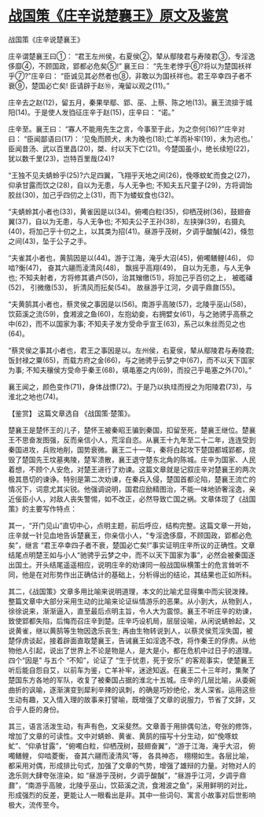 # [战国策《庄辛说楚襄王》原文及鉴赏](https://www.vrrw.net/wx/10208.html)

战国策《庄辛说楚襄王》

庄辛谓楚襄王曰①： “君王左州侯，右夏侯②，辇从鄢陵君与寿陵君③，专淫逸侈靡④，不顾国政，郢都必危矣⑤!” 襄王曰： “先生老悖乎⑥?将以为楚国袄祥乎⑦?”庄辛曰： “臣诚见其必然者也⑧，非敢以为国袄祥也。君王卒幸四子者不衰⑨，楚国必亡矣! 臣请辟于赵⑩，淹留以观之(11)。”

庄辛去之赵(12)，留五月，秦果举鄢、郢、巫、上蔡、陈之地(13)。襄王流揜于城阳(14)。于是使人发驺征庄辛于赵(15)，庄辛曰： “诺。”

庄辛至。襄王曰： “寡人不能用先生之言，今事至于此，为之奈何(16)?”庄辛对曰： “臣闻鄙语曰(17)： ‘见兔而顾犬，未为晚也(18);亡羊而补牢(19)，未为迟也。’ 臣闻昔汤、武以百里昌(20)，桀、纣以天下亡(21)。今楚国虽小，绝长续短(22)，犹以数千里(23)，岂特百里哉(24)?

“王独不见夫蜻蛉乎(25)?六足四翼，飞翔乎天地之间(26)，俛啄蚊虻而食之(27)，仰承甘露而饮之(28)，自以为无患，与人无争也; 不知夫五尺童子(29)，方将调饴胶丝(30)，加己乎四仞之上(31)，而下为蝼蚁食也(32)。

“夫蜻蛉其小者也(33)，黄雀因是以(34)。俯噣白粒(35)，仰栖茂树(36)，鼓翅奋翼(37)，自以为无患，与人无争也; 不知夫公子王孙(38)，左挟弹(39)，右摄丸(40)，将加己乎十仞之上，以其类为招(41)。昼游乎茂树，夕调乎酸醎(42)，倏忽之间(43)，坠于公子之手。

“夫雀其小者也，黄鹄因是以(44)。游于江海，淹乎大沼(45)，俯噣鳝鲤(46)， 仰啮?衡(47)， 奋其六翮而淩清风(48)， 飘摇乎高翔(49)， 自以为无患，与人无争也; 不知夫射者，方将修其碆卢(50)，治其矰缴(51)，将加己乎百仞之上， 被礛磻(52)， 引微缴(53)， 折清风而抎矣(54)。 故昼游乎江河，夕调乎鼎鼐(55)。

“夫黄鹄其小者也，蔡灵侯之事因是以(56)。南游乎高陂(57)，北陵乎巫山(58)，饮茹溪之流(59)，食湘波之鱼(60)，左抱幼妾，右拥嬖女(61)，与之驰骋乎高蔡之中(62)，而不以国家为事; 不知夫子发方受命乎宣王(63)，系己以朱丝而见之也(64)。

“蔡灵侯之事其小者也，君王之事因是以。左州侯，右夏侯，辇从鄢陵君与寿陵君; 饭封禄之粟(65)，而载方府之金(66)，与之驰骋乎云梦之中(67)，而不以天下国家为事; 不知夫穰侯方受命乎秦王(68)，填黾塞之内(69)，而投己乎黾塞之外(70)。”

襄王闻之，颜色变作(71)，身体战慓(72)。于是乃以执珪而授之为阳陵君(73)，与淮北之地也(74)。



【鉴赏】 这篇文章选自 《战国策·楚策》。

楚襄王是楚怀王的儿子，楚怀王被秦昭王骗到秦国，扣留至死，楚襄王继位。楚襄王不思奋发图强，反而亲信小人，荒淫自恣。从襄王十九年至二十二年，连连受到秦国进攻，兵败地削，国势衰微。襄王二十一年，秦将白起攻下楚国都城郢都，烧毁了楚国先王坟墓夷陵，楚军溃散，襄王退守楚东北角的陈城。庄辛为国家、人民着想，不顾个人安危，对楚王进行了劝谏。这篇文章就是记叙庄辛对楚襄王的两次极其恳切的谏诤。特别是第二次劝谏，在秦兵入侵，楚国首都沦陷，楚襄王流亡的情况下，词意尤其尖锐。他强调说明，国君应励精图治，不能一味地骄奢淫逸，亲近佞臣小人，对敌人丧失警惕，如不改正，必然导致亡国之祸。文章体现了《战国策》的主要写作特点：

其一，“开门见山”直切中心，点明主题，前后呼应，结构完整。这篇文章一开始，庄辛就一针见血地告诉楚襄王，你亲信小人，“专淫逸侈靡，不顾国政，郢都必危矣”，继言 “君王卒幸四子者不衰，楚国必亡矣!”事实证明庄辛所议的正确性。文章结尾点明楚王如与小人“驰骋乎云梦之中，而不以天下国家为事”，必然会被秦国逐出国土。开头结尾遥遥相应，说明庄辛的劝谏同一般战国纵横策士的危言耸听不同，他是在对形势作出正确估计的基础上，分析得出的结论，其结果也正如所料。

其二，《战国策》文章多用比喻来说明道理，本文的比喻尤显得集中而尖锐泼辣。整篇文章中大部分采用生动的比喻来论证纵情游乐的恶果。从小到大，从物到人，徐徐说来，渐渐逼入，直至最后点明主旨，令人大为震惊。襄王不听庄辛的劝谏，致使郢都失陷，后悔而召庄辛到楚。庄辛巧设机局，层层设喻，从闲说蜻蛉起，又说黄雀，继以黄鹄等生物因逸乐丧生; 再由生物转说到人，以蔡灵侯荒淫失国，被楚俘虏谈起，接着辟面直取楚襄王，告诫襄王如淫逸不改，将作秦王的俘虏。从他物他人引起，说出了世界上不论是物是人，是大是小，都在危机中过日子的道理。四个“因是” 与五个 “不知”，论证了 “生于忧患，死于安乐” 的客观事实，使楚襄王听后能自怨自艾，以前车为鉴，亡羊补牢，迷途知返。在襄王二十三年时，集聚了楚国东方各地的军队，收复了被秦国占据的淮北十五城。庄辛的几层比喻，从委婉曲折的讽喻，逐渐演变到犀利辛辣的讽刺，的确是巧妙绝伦，发人深省。运用这些生动有趣，又入情入理的故事来打譬喻，既增强了文章的说服力，节省了文辞，又合乎人臣的身份。

其三，语言活泼生动，有声有色，文采斐然。文章善于用排偶句法，夸张的修饰，增加了文章的可读性。文中对蜻蛉、黄雀、黄鹄的描写十分生动，如“俛啄蚊虻”、“仰承甘露”，“俯噣白粒，仰栖茂树，鼓翅奋翼”，“游于江海，淹乎大沼， 俯噣鳝鲤， 仰啮菱衡， 奋其六翮而淩清风”等， 各具神态， 栩栩如生。各层比喻，都采用对偶，形成排比句式，加强了文章的气势，增强了雄辩的力量。对物对人的逸乐则大肆夸张渲染，如 “昼游乎茂树，夕调乎酸醎”，“昼游乎江河，夕调乎鼎鼐”，“南游乎高陂，北陵乎巫山，饮茹溪之流，食湘波之鱼”，采用鲜明的对比，形成强烈的反差，更能让人一眼看出是非。其中一些词句、寓言小故事对后世影响极大，流传至今。

